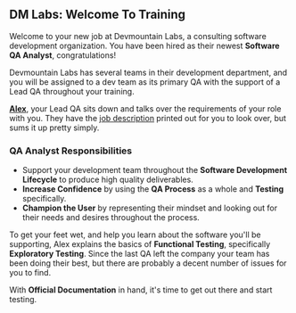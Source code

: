 ## **DM Labs: Welcome To Training**

Welcome to your new job at Devmountain Labs, a consulting software development
organization. You have been hired as their newest **Software QA Analyst**,
congratulations!

Devmountain Labs has several teams in their development department, and you will
be assigned to a dev team as its primary QA with the support of a Lead QA
throughout your training.

**<a href="https://devmountain.github.io/qa_student_assignments/personas/Alex.html" target="_blank">Alex</a>**,
your Lead QA sits down and talks over the requirements of your role with you.
They have the
<a href="https://devmountain.github.io/qa_student_assignments/assets/job_descriptions.html" target="_blank">job
description</a> printed out for you to look over, but sums it up pretty simply.

### QA Analyst Responsibilities

- Support your development team throughout the **Software Development
  Lifecycle** to produce high quality deliverables.
- **Increase Confidence** by using the **QA Process** as a whole and **Testing**
  specifically.
- **Champion the User** by representing their mindset and looking out for their
  needs and desires throughout the process.

To get your feet wet, and help you learn about the software you'll be
supporting, Alex explains the basics of **Functional Testing**, specifically
**Exploratory Testing**. Since the last QA left the company your team has been
doing their best, but there are probably a decent number of issues for you to
find.

With **Official Documentation** in hand, it's time to get out there and start
testing.
